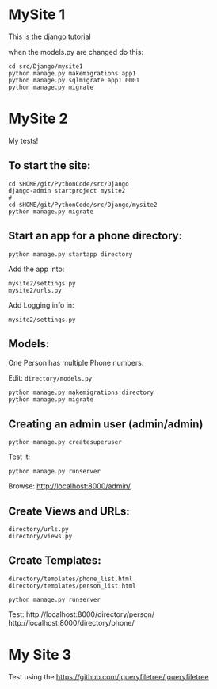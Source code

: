 
# MySite 1

This is the django tutorial

when the models.py are changed do this:
```
cd src/Django/mysite1
python manage.py makemigrations app1
python manage.py sqlmigrate app1 0001
python manage.py migrate
```

# MySite 2

My tests!

## To start the site:
```
cd $HOME/git/PythonCode/src/Django
django-admin startproject mysite2
#
cd $HOME/git/PythonCode/src/Django/mysite2
python manage.py migrate
```

## Start an app for a phone directory:

```
python manage.py startapp directory
```

Add the app into:
```
mysite2/settings.py
mysite2/urls.py
```

Add Logging info in:
```
mysite2/settings.py
```

## Models:
One Person has multiple Phone numbers.

Edit: ```directory/models.py```

```
python manage.py makemigrations directory
python manage.py migrate
```

## Creating an admin user (admin/admin)

```
python manage.py createsuperuser
```

Test it:

```
python manage.py runserver
```

Browse: [http://localhost:8000/admin/](http://localhost:8000/admin/)


## Create Views and URLs:

```
directory/urls.py
directory/views.py
```

## Create Templates:

```
directory/templates/phone_list.html
directory/templates/person_list.html
```

```
python manage.py runserver
```

Test:
http://localhost:8000/directory/person/
http://localhost:8000/directory/phone/

# My Site 3

Test using the https://github.com/jqueryfiletree/jqueryfiletree
